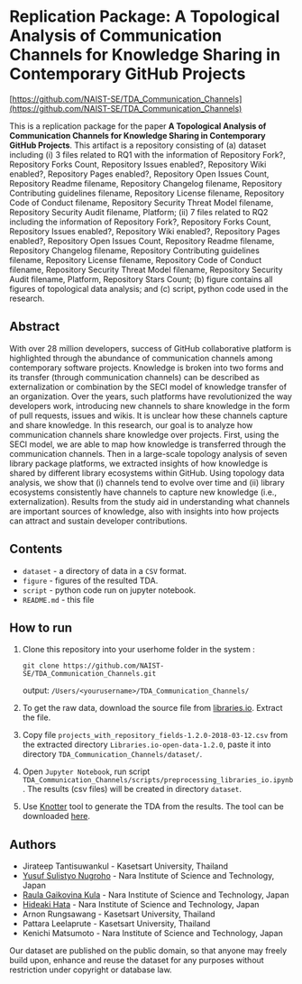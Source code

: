 # Replication Package: A Topological Analysis of Communication Channels for Knowledge Sharing in Contemporary GitHub Projects

[https://github.com/NAIST-SE/TDA_Communication_Channels](https://github.com/NAIST-SE/TDA_Communication_Channels)

This is a replication package for the paper **A Topological Analysis of Communication Channels for Knowledge Sharing in Contemporary GitHub Projects**.
This artifact is a repository consisting of (a) dataset including (i) 3 files related to RQ1 with the information of Repository Fork?, Repository Forks Count, Repository Issues enabled?, Repository Wiki enabled?, Repository Pages enabled?, Repository Open Issues Count, Repository Readme filename, Repository Changelog filename, Repository Contributing guidelines filename, Repository License filename, Repository Code of Conduct filename, Repository Security Threat Model filename, Repository Security Audit filename, Platform; 
(ii) 7 files related to RQ2 including the information of Repository Fork?, Repository Forks Count, Repository Issues enabled?, Repository Wiki enabled?, Repository Pages enabled?, Repository Open Issues Count, Repository Readme filename, Repository Changelog filename, Repository Contributing guidelines filename, Repository License filename, Repository Code of Conduct filename, Repository Security Threat Model filename, Repository Security Audit filename, Platform, Repository Stars Count;
(b) figure contains all figures of topological data analysis; and 
(c) script, python code used in the research.


## Abstract
With over 28 million developers, success of GitHub collaborative platform is highlighted through the abundance of communication channels among contemporary software projects. 
Knowledge is broken into two forms and its transfer (through communication channels) can be described as externalization or combination by the SECI model of knowledge transfer of an organization.
Over the years, such platforms have revolutionized the way developers work, introducing new channels to share knowledge in the form of pull requests, issues and wikis. 
It is unclear how these channels capture and share knowledge.
In this research, our goal is to analyze how communication channels share knowledge over projects.
First, using the SECI model, we are able to map how knowledge is transferred through the communication channels.
Then in a large-scale topology analysis of seven library package platforms, we extracted insights of how knowledge is shared by different library ecosystems within GitHub. 
Using topology data analysis, we show that (i) channels tend to evolve over time and (ii) library ecosystems consistently have channels to capture new knowledge (i.e., externalization).
Results from the study aid in understanding what channels are important sources of knowledge, also with insights into how projects can attract and sustain developer contributions.


## Contents
* `dataset` - a directory of data in a `CSV` format.
* `figure` - figures of the resulted TDA.
* `script` - python code run on jupyter notebook.
* `README.md` - this file

## How to run
1. Clone this repository into your userhome folder in the system :
   ```
   git clone https://github.com/NAIST-SE/TDA_Communication_Channels.git
   ```
   output: `/Users/<yourusername>/TDA_Communication_Channels/`
   
2. To get the raw data, download the source file from [libraries.io](https://zenodo.org/record/1196312/files/Libraries.io-open-data-1.2.0.tar.gz). Extract the file.

3. Copy file `projects_with_repository_fields-1.2.0-2018-03-12.csv` from the extracted directory `Libraries.io-open-data-1.2.0`, paste it into directory `TDA_Communication_Channels/dataset/`.

4. Open `Jupyter Notebook`, run script `TDA_Communication_Channels/scripts/preprocessing_libraries_io.ipynb`. The results (csv files) will be created in directory `dataset`.

5. Use [Knotter](https://github.com/rosinality/knotter) tool to generate the TDA from the results. The tool can be downloaded [here](https://pypi.org/project/knotter/).

## Authors
* Jirateep Tantisuwankul - Kasetsart University, Thailand
* [Yusuf Sulistyo Nugroho](https://yusufsn.github.io/) - Nara Institute of Science and Technology, Japan
* [Raula Gaikovina Kula](https://raux.github.io/) - Nara Institute of Science and Technology, Japan
* [Hideaki Hata](https://hideakihata.github.io/) - Nara Institute of Science and Technology, Japan
* Arnon Rungsawang - Kasetsart University, Thailand
* Pattara Leelaprute - Kasetsart University, Thailand
* Kenichi Matsumoto - Nara Institute of Science and Technology, Japan

Our dataset are published on the public domain, so that anyone may freely build upon, enhance and reuse the dataset for any purposes without restriction under copyright or database law.
